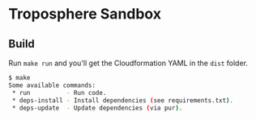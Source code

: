 # Troposphere Sandbox

## Build

Run `make run` and you'll get the Cloudformation YAML in the `dist` folder.

```bash
$ make
Some available commands:
 * run          - Run code.
 * deps-install - Install dependencies (see requirements.txt).
 * deps-update  - Update dependencies (via pur).
```
